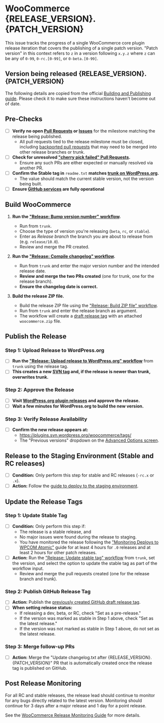 # WooCommerce {RELEASE_VERSION}.{PATCH_VERSION}

This issue tracks the progress of a single WooCommerce core plugin release iteration that covers the publishing of a single patch version. "Patch version" in this context refers to `z` in a version following `x.y.z` where `z` can be any of `0-99`, `0-rc.[0-99]`, or `0-beta.[0-99]`.

## Version being released {RELEASE_VERSION}.{PATCH_VERSION}

The following details are copied from the official [Building and Publishing guide](https://developer.woocommerce.com/docs/contribution/releases/building-and-publishing/). Please check it to make sure these instructions haven't become out of date.

## Pre-Checks

- [ ] **Verify no open [Pull Requests](https://github.com/woocommerce/woocommerce/pulls?q=is%3Aopen+is%3Apr) or [Issues](https://github.com/woocommerce/woocommerce/issues)** for the milestone matching the release being published.
    - All pull requests tied to the release milestone must be closed, including [backported pull requests](https://github.com/woocommerce/woocommerce/pulls?q=is%3Apr+label%3A%22type%3A+cherry-pick%22) that may need to be merged into other release branches or trunk.
- [ ] **Check for unresolved ["cherry pick failed" Pull Requests](https://github.com/woocommerce/woocommerce/pulls?q=is:pr+label:%22cherry+pick+failed%22).**
    - Ensure any such PRs are either expected or manually resolved via another PR.
- [ ] **Confirm the Stable tag in** `readme.txt` **matches [trunk on WordPress.org](https://plugins.trac.wordpress.org/browser/woocommerce/trunk/readme.txt#L7).**
    - The value should match the current stable version, not the version being built.
- [ ] **Ensure [GitHub services](https://www.githubstatus.com/) are fully operational**

## Build WooCommerce

1. **Run the ["Release: Bump version number" workflow](https://github.com/woocommerce/woocommerce/actions/workflows/release-bump-version.yml).**
   - Run from `trunk`.
   - Choose the type of version you're releasing (`beta`, `rc`, or `stable`).
   - Enter as *Release branch* the branch you are about to release from (e.g. `release/10.0`).
   - Review and merge the PR created.

2. **Run the ["Release: Compile changelog" workflow](https://github.com/woocommerce/woocommerce/actions/workflows/release-compile-changelog.yml).**
   - Run from `trunk` and enter the major version number and the intended release date.
   - **Review and merge the two PRs created** (one for trunk, one for the release branch).
   - **Ensure the changelog date is correct.**

3. **Build the release ZIP file.**
   - Build the release ZIP file using the ["Release: Build ZIP file" workflow](https://github.com/woocommerce/woocommerce/actions/workflows/release-build-zip-file.yml).
   - Run from `trunk` and enter the release branch as argument.
   - The workflow will create a [draft release tag](https://github.com/woocommerce/woocommerce/releases) with an attached `woocommerce.zip` file.

## Publish the Release

### Step 1: Upload Release to WordPress.org

- [ ] **Run the ["Release: Upload release to WordPress.org" workflow](https://github.com/woocommerce/woocommerce/actions/workflows/release-upload-to-wporg.yml)** from `trunk` using the release tag.
- [ ] **This creates a new [SVN tag](https://plugins.svn.wordpress.org/woocommerce/tags/) and, if the release is newer than trunk, overwrites trunk.**

### Step 2: Approve the Release

- [ ] **Visit [WordPress.org plugin releases](https://wordpress.org/plugins/developers/releases/) and approve the release.**
- [ ] **Wait a few minutes for WordPress.org to build the new version.**

### Step 3: Verify Release Availability

- [ ] **Confirm the new release appears at:**
    - <https://plugins.svn.wordpress.org/woocommerce/tags/>
    - The "Previous versions" dropdown on the [Advanced Options screen](https://wordpress.org/plugins/woocommerce/advanced/).

## Release to the Staging Environment (Stable and RC releases)

- [ ] **Condition:** Only perform this step for stable and RC releases (`-rc.x` or `.x`).
- [ ] **Action:** Follow the [guide to deploy to the staging environment](https://developer.woocommerce.com/docs/contribution/releases/building-and-publishing/).

## Update the Release Tags

### Step 1: Update Stable Tag

- [ ] **Condition:** Only perform this step if:
    - The release is a stable release, and
    - No major issues were found during the release to staging.
    - You have monitored the release following the ["Monitoring Deploys to WPCOM Atomic"](https://fieldguide.automattic.com/woocommerce-core-releases/woocommerce-core-releases-deploying-to-atomic-staging/#monitoring-deploys-atomic) guide for at least 4 hours for `.0` releases and at least 2 hours for other patch releases.
- [ ] **Action:** Run the ["Release: Update stable tag" workflow](https://github.com/woocommerce/woocommerce/actions/workflows/release-update-stable-tag.yml) from `trunk`, set the version, and select the option to update the stable tag as part of the workflow input.
    - Review and merge the pull requests created (one for the release branch and trunk).

### Step 2: Publish GitHub Release Tag

- [ ] **Action:** Publish the [previously created GitHub draft release tag](https://github.com/woocommerce/woocommerce/releases).
- [ ] **When setting release status:**
    - If releasing a dev, beta, or RC, check "Set as a pre-release."
    - If the version was marked as stable in Step 1 above, check "Set as the latest release."
    - If the version was not marked as stable in Step 1 above, do not set as the latest release.

### Step 3: Merge follow-up PRs

- [ ] **Action:** Merge the "Update changelog.txt after {RELEASE_VERSION}.{PATCH_VERSION}" PR that is automatically created once the release tag is published on GitHub.

## Post Release Monitoring

For all RC and stable releases, the release lead should continue to monitor for any bugs directly related to the latest version. Monitoring should continue for 3 days after a major release and 1 day for a point release.

See the [WooCommerce Release Monitoring Guide](https://developer.woocommerce.com/docs/contribution/releases/monitoring/) for more details.
